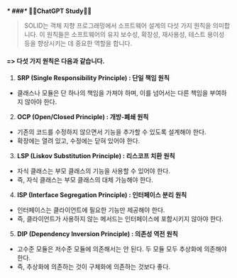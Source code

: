 ***\* ###\** 👨‍💻ChatGPT Study👩‍💻**



> SOLID는 객체 지향 프로그래밍에서 소프트웨어 설계의 다섯 가지 원칙을 의미합니다. 이 원칙들은 소프트웨어의 유지 보수성, 확장성, 재사용성, 테스트 용이성 등을 향상시키는 데 중요한 역할을 합니다.



#### => 다섯 가지 원칙은 다음과 같습니다.

1. **SRP (Single Responsibility Principle) : 단일 책임 원칙**

- 클래스나 모듈은 단 하나의 책임을 가져야 하며, 이를 넘어서는 다른 책임을 부여하지 않아야 한다.



2. **OCP (Open/Closed Principle) : 개방-폐쇄 원칙**

- 기존의 코드를 수정하지 않으면서 기능을 추가할 수 있도록 설계해야 한다.
- 확장에는 열려 있고, 수정에는 닫혀 있어야 한다.



3. **LSP (Liskov Substitution Principle) : 리스코프 치환 원칙**

- 자식 클래스는 부모 클래스의 기능을 사용할 수 있어야 한다.
- 즉, 자식 클래스는 부모 클래스의 대체 가능해야 한다.



4. **ISP (Interface Segregation Principle) : 인터페이스 분리 원칙**

- 인터페이스는 클라이언트에 필요한 기능만 제공해야 한다.
- 즉, 클라이언트가 사용하지 않는 메서드는 인터페이스에 포함시키지 않아야 한다.



5. **DIP (Dependency Inversion Principle) : 의존성 역전 원칙**

- 고수준 모듈은 저수준 모듈에 의존해서는 안 된다. 두 모듈 모두 추상화에 의존해야 한다.
- 즉, 추상화에 의존하는 것이 구체화에 의존하는 것보다 좋다.